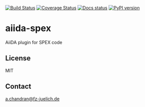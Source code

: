 [![Build Status](https://travis-ci.org/anoopkcn/aiida-spex.svg?branch=master)](https://travis-ci.org/anoopkcn/aiida-spex) 
[![Coverage Status](https://coveralls.io/repos/github/anoopkcn/aiida-spex/badge.svg?branch=master)](https://coveralls.io/github/anoopkcn/aiida-spex?branch=master) 
[![Docs status](https://readthedocs.org/projects/aiida-spex/badge)](http://aiida-spex.readthedocs.io/) 
[![PyPI version](https://badge.fury.io/py/aiida-spex.svg)](https://badge.fury.io/py/aiida-spex)

# aiida-spex

AiiDA plugin for SPEX code

## License

MIT


## Contact
a.chandran@fz-juelich.de